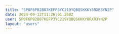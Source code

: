 ```yaml
---
title: "SP0F6PB2B87KEFP3YC219YQBQSKKKY8RXR3YN2P"
date: 2024-09-12T11:26:01.260Z
user: SP0F6PB2B87KEFP3YC219YQBQSKKKY8RXR3YN2P
layout: "users"
---
```

    